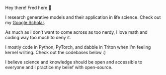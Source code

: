 Hey there! Fred here 👋

I research generative models and their application in life science. Check out my [Google Scholar](https://scholar.google.co.uk/citations?user=bZwJ9oUAAAAJ&hl=en).

As much as I don’t want to come across as too nerdy, I love math and coding way too much to deny it.

I mostly code in Python, PyTorch, and dabble in Triton when I’m feeling kernel writing. Check out the codebases below :)

I believe science and knowledge should be open and accessible to everyone and I practice my belief with open-source.
